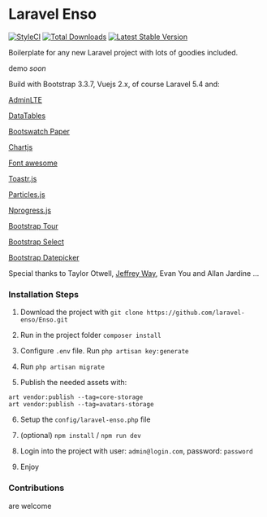 # Laravel Enso
[![StyleCI](https://styleci.io/repos/95136264/shield?branch=master)](https://styleci.io/repos/95136264)
[![Total Downloads](https://poser.pugx.org/laravel-enso/enso/downloads)](https://packagist.org/packages/laravel-enso/enso)
[![Latest Stable Version](https://poser.pugx.org/laravel-enso/enso/version)](https://packagist.org/packages/laravel-enso/enso)

Boilerplate for any new Laravel project with lots of goodies included.

demo *soon*

Build with Bootstrap 3.3.7, Vuejs 2.x, of course Laravel 5.4 and:

[AdminLTE](https://adminlte.io)

[DataTables](https://datatables.net)

[Bootswatch Paper](https://bootswatch.com)

[Chartjs](http://chartjs.org)

[Font awesome](http://fontawesome.io)

[Toastr.js](http://codeseven.github.io/toastr)

[Particles.js](http://vincentgarreau.com/particles.js)

[Nprogress.js](http://ricostacruz.com/nprogress)

[Bootstrap Tour](http://bootstraptour.com)

[Bootstrap Select](https://silviomoreto.github.io/bootstrap-select)

[Bootstrap Datepicker](https://bootstrap-datepicker.readthedocs.io)

Special thanks to Taylor Otwell, [Jeffrey Way](https://laracasts.com), Evan You and Allan Jardine ...

### Installation Steps

1. Download the project with `git clone https://github.com/laravel-enso/Enso.git`

2. Run in the project folder `composer install`

3. Configure `.env` file. Run `php artisan key:generate`

4. Run `php artisan migrate`

5. Publish the needed assets with:

```
art vendor:publish --tag=core-storage
art vendor:publish --tag=avatars-storage
```

6. Setup the `config/laravel-enso.php` file

7. (optional) `npm install` / `npm run dev`

8. Login into the project with user: `admin@login.com`, password: `password`

9. Enjoy

### Contributions

are welcome